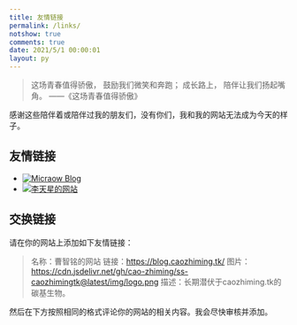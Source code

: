 ```yaml
---
title: 友情链接
permalink: /links/
notshow: true
comments: true
date: 2021/5/1 00:00:01
layout: py
---
```


> 这场青春值得骄傲，
> 鼓励我们微笑和奔跑；
>成长路上，
>陪伴让我们扬起嘴角。
>      ——《这场青春值得骄傲》

感谢这些陪伴着或陪伴过我的朋友们，没有你们，我和我的网站无法成为今天的样子。

## 友情链接

<!-- more -->

- [![Micraow Blog](https://cdn.jsdelivr.net/gh/Micraow/pics/favicon.png)](https://msblog.ml "Micraow Blog")
- [![李天星的网站](https://ss.caozhiming.tk//img//litianxing-logo.png)](https://ltx1102.com "李天星的网站")

## 交换链接

请在你的网站上添加如下友情链接：

> 名称：曹智铭的网站
> 链接：https://blog.caozhiming.tk/
> 图片：https://cdn.jsdelivr.net/gh/cao-zhiming/ss-caozhimingtk@latest/img/logo.png
> 描述：长期潜伏于caozhiming.tk的碳基生物。

然后在下方按照相同的格式评论你的网站的相关内容。我会尽快审核并添加。
